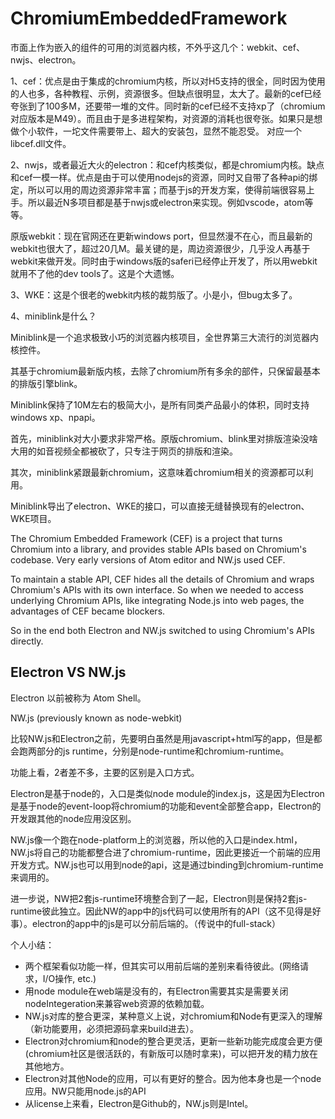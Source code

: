 #  ChromiumEmbeddedFramework



市面上作为嵌入的组件的可用的浏览器内核，不外乎这几个：webkit、cef、nwjs、electron。

1、cef：优点是由于集成的chromium内核，所以对H5支持的很全，同时因为使用的人也多，各种教程、示例，资源很多。但缺点很明显，太大了。最新的cef已经夸张到了100多M，还要带一堆的文件。同时新的cef已经不支持xp了（chromium对应版本是M49）。而且由于是多进程架构，对资源的消耗也很夸张。如果只是想做个小软件，一坨文件需要带上、超大的安装包，显然不能忍受。 对应一个libcef.dll文件。

2、nwjs，或者最近大火的electron：和cef内核类似，都是chromium内核。缺点和cef一模一样。优点是由于可以使用nodejs的资源，同时又自带了各种api的绑定，所以可以用的周边资源非常丰富；而基于js的开发方案，使得前端很容易上手。所以最近N多项目都是基于nwjs或electron来实现。例如vscode，atom等等。 

原版webkit：现在官网还在更新windows port，但显然漫不在心，而且最新的webkit也很大了，超过20几M。最关键的是，周边资源很少，几乎没人再基于webkit来做开发。同时由于windows版的saferi已经停止开发了，所以用webkit就用不了他的dev tools了。这是个大遗憾。 

3、WKE：这是个很老的webkit内核的裁剪版了。小是小，但bug太多了。

4、miniblink是什么？

Miniblink是一个追求极致小巧的浏览器内核项目，全世界第三大流行的浏览器内核控件。

其基于chromium最新版内核，去除了chromium所有多余的部件，只保留最基本的排版引擎blink。

Miniblink保持了10M左右的极简大小，是所有同类产品最小的体积，同时支持windows xp、npapi。

首先，miniblink对大小要求非常严格。原版chromium、blink里对排版渲染没啥大用的如音视频全都被砍了，只专注于网页的排版和渲染。

其次，miniblink紧跟最新chromium，这意味着chromium相关的资源都可以利用。

Miniblink导出了electron、WKE的接口，可以直接无缝替换现有的electron、WKE项目。



The Chromium Embedded Framework (CEF) is a project that turns Chromium into a library, and provides stable APIs based on Chromium's codebase. Very early versions of Atom editor and NW.js used CEF.

To maintain a stable API, CEF hides all the details of Chromium and wraps Chromium's APIs with its own interface. So when we needed to access underlying Chromium APIs, like integrating Node.js into web pages, the advantages of CEF became blockers.

So in the end both Electron and NW.js switched to using Chromium's APIs directly.



## Electron VS NW.js

Electron 以前被称为 Atom Shell。

NW.js (previously known as node-webkit)

比较NW.js和Electron之前，先要明白虽然是用javascript+html写的app，但是都会跑两部分的js runtime，分别是node-runtime和chromium-runtime。

功能上看，2者差不多，主要的区别是入口方式。

Electron是基于node的，入口是类似node module的index.js，这是因为Electron是基于node的event-loop将chromium的功能和event全部整合app，Electron的开发跟其他的node应用没区别。

NW.js像一个跑在node-platform上的浏览器，所以他的入口是index.html，NW.js将自己的功能都整合进了chromium-runtime，因此更接近一个前端的应用开发方式。NW.js也可以用到node的api，这是通过binding到chromium-runtime来调用的。

进一步说，NW把2套js-runtime环境整合到了一起，Electron则是保持2套js-runtime彼此独立。因此NW的app中的js代码可以使用所有的API（这不见得是好事）。electron的app中的js是可以分前后端的。（传说中的full-stack）

个人小结：

- 两个框架看似功能一样，但其实可以用前后端的差别来看待彼此。(网络请求，I/O操作, etc.)
- 用node module在web端是没有的，有Electron需要其实是需要关闭nodeIntegeration来兼容web资源的依赖加载。
- NW.js对库的整合更深，某种意义上说，对chromium和Node有更深入的理解（新功能要用，必须把源码拿来build进去）。
- Electron对chromium和node的整合更灵活，更新一些新功能完成度会更方便(chromium社区是很活跃的，有新版可以随时拿来)，可以把开发的精力放在其他地方。
- Electron对其他Node的应用，可以有更好的整合。因为他本身也是一个node应用。NW只能用node.js的API
- 从license上来看，Electron是Github的，NW.js则是Intel。







